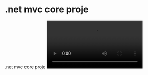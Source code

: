 # .net mvc core proje
 .net mvc core proje
<video>
        <source src="https://youtu.be/Xn6M-Ql0Qsg">
    </video>
